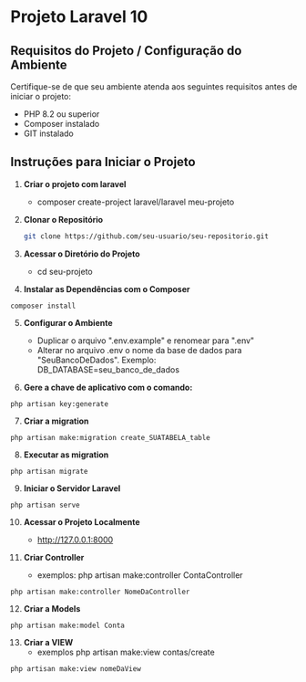 # Projeto Laravel 10

## Requisitos do Projeto / Configuração do Ambiente

Certifique-se de que seu ambiente atenda aos seguintes requisitos antes de iniciar o projeto:

- PHP 8.2 ou superior
- Composer instalado
- GIT instalado

## Instruções para Iniciar o Projeto

1. **Criar o projeto com laravel**
    - composer create-project laravel/laravel meu-projeto

2. **Clonar o Repositório**
   ```bash
   git clone https://github.com/seu-usuario/seu-repositorio.git

3. **Acessar o Diretório do Projeto**
    - cd seu-projeto

4. **Instalar as Dependências com o Composer**
```
composer install
```

5. **Configurar o Ambiente**
    - Duplicar o arquivo ".env.example" e renomear para ".env"
    - Alterar no arquivo .env o nome da base de dados para "SeuBancoDeDados". Exemplo: DB_DATABASE=seu_banco_de_dados

6. **Gere a chave de aplicativo com o comando:**
```
php artisan key:generate
```

7. **Criar a migration**
```
php artisan make:migration create_SUATABELA_table
```

8. **Executar as migration**
```
php artisan migrate
```

9. **Iniciar o Servidor Laravel**
```
php artisan serve
```

10. **Acessar o Projeto Localmente**
    - http://127.0.0.1:8000

11. **Criar Controller**
    - exemplos: php artisan make:controller ContaController
```
php artisan make:controller NomeDaController
```

12. **Criar a Models**
```
php artisan make:model Conta
```

13. **Criar a VIEW**
    - exemplos php artisan make:view contas/create
```
php artisan make:view nomeDaView
```

